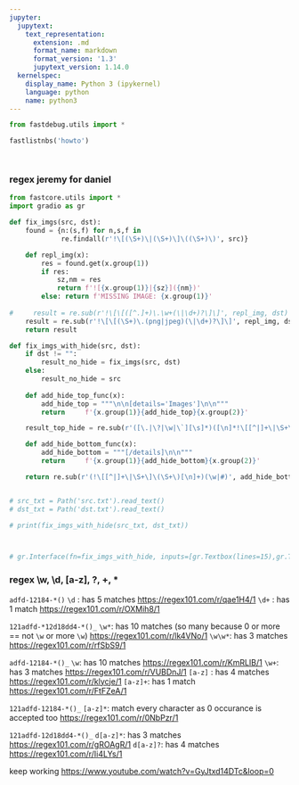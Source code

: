 ```yaml
---
jupyter:
  jupytext:
    text_representation:
      extension: .md
      format_name: markdown
      format_version: '1.3'
      jupytext_version: 1.14.0
  kernelspec:
    display_name: Python 3 (ipykernel)
    language: python
    name: python3
---
```


```python
from fastdebug.utils import *
```

```python
fastlistnbs('howto')
```

```python

```

```python

```

### regex jeremy for daniel

```python
from fastcore.utils import *
import gradio as gr

def fix_imgs(src, dst):
    found = {n:(s,f) for n,s,f in
             re.findall(r'!\[(\S+)\|(\S+)\]\((\S+)\)', src)}

    def repl_img(x):
        res = found.get(x.group(1))
        if res:
            sz,nm = res
            return f'![{x.group(1)}|{sz}]({nm})'
        else: return f'MISSING IMAGE: {x.group(1)}'
    
#     result = re.sub(r'!\[\[([^.]+)\.\w+(\|\d+)?\]\]', repl_img, dst)
    result = re.sub(r'!\[\[(\S+)\.(png|jpeg)(\|\d+)?\]\]', repl_img, dst)
    return result

def fix_imgs_with_hide(src, dst):
    if dst != "":
        result_no_hide = fix_imgs(src, dst)
    else:
        result_no_hide = src
    
    def add_hide_top_func(x):
        add_hide_top = """\n\n[details='Images']\n\n"""
        return     f'{x.group(1)}{add_hide_top}{x.group(2)}'

    result_top_hide = re.sub(r'([\.|\?|\w|\`][\s]*)([\n]*!\[[^|]+\|\S+\]\(\S+\))', add_hide_top_func, result_no_hide)

    def add_hide_bottom_func(x):
        add_hide_bottom = """[/details]\n\n"""
        return     f'{x.group(1)}{add_hide_bottom}{x.group(2)}'

    return re.sub(r'(!\[[^|]+\|\S+\]\(\S+\)[\n]+)(\w|#)', add_hide_bottom_func, result_top_hide)


# src_txt = Path('src.txt').read_text()
# dst_txt = Path('dst.txt').read_text()

# print(fix_imgs_with_hide(src_txt, dst_txt))



# gr.Interface(fn=fix_imgs_with_hide, inputs=[gr.Textbox(lines=15),gr.Textbox(lines=15)], outputs=gr.Textbox(lines=15)).launch()
```

### regex \w, \d, [a-z], ?, +, *
`adfd-12184-*()`
`\d` :  has 5 matches  https://regex101.com/r/qae1H4/1
`\d+` : has 1 match https://regex101.com/r/OXMih8/1

`121adfd-*12d18dd4-*()_`
`\w*`: has 10 matches (so many because 0 or more == not `\w` or more `\w`) https://regex101.com/r/lk4VNo/1
`\w\w*`: has 3 matches  https://regex101.com/r/rfSbS9/1

`adfd-12184-*()_`
`\w`: has 10 matches https://regex101.com/r/KmRLIB/1
`\w+`: has 3 matches  https://regex101.com/r/VUBDnJ/1
`[a-z]` : has 4 matches https://regex101.com/r/klycje/1
`[a-z]+`: has 1 match https://regex101.com/r/FtFZeA/1

`121adfd-12184-*()_`
`[a-z]*`: match every character as 0 occurance is accepted too  https://regex101.com/r/0NbPzr/1

`121adfd-12d18dd4-*()_`
`d[a-z]*`: has 3 matches   https://regex101.com/r/gROAgR/1
`d[a-z]?`: has 4 matches   https://regex101.com/r/Ii4LYs/1

keep working https://www.youtube.com/watch?v=GyJtxd14DTc&loop=0

```python

```
